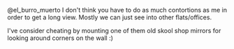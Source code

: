 @el_burro_muerto I don't think you have to do as much contortions as me in order to get a long view. Mostly we can just see into other flats/offices.

I've consider cheating by mounting one of them old skool shop mirrors for looking around corners on the wall :)